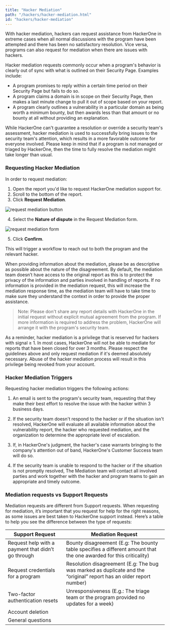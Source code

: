 ```yaml
---
title: "Hacker Mediation"
path: "/hackers/hacker-mediation.html"
id: "hackers/hacker-mediation"
---
```


With hacker mediation, hackers can request assistance from HackerOne in extreme cases when all normal discussions with the program have been attempted and there has been no satisfactory resolution. Vice versa, programs can also request for mediation when there are issues with hackers.

Hacker mediation requests commonly occur when a program's behavior is clearly out of sync with what is outlined on their Security Page. Examples include:
* A program promises to reply within a certain time period on their Security Page but fails to do so.
* A program claims a domain is in scope on their Security Page, then makes a last minute change to pull it out of scope based on your report.
* A program clearly outlines a vulnerability in a particular domain as being worth a minimum bounty, but then awards less than that amount or no bounty at all without providing an explanation.

While HackerOne can't guarantee a resolution or override a security team's assessment, hacker mediation is used to successfully bring issues to the security team's attention, which results in a more favorable outcome for everyone involved. Please keep in  mind that if a program is not managed or triaged by HackerOne, then the time to fully resolve the mediation might take longer than usual.

### Requesting Hacker Mediation
In order to request mediation:
1. Open the report you'd like to request HackerOne mediation support for.
2. Scroll to the bottom of the report.
3. Click **Request Mediation**.

![request mediation button](./images/request-mediation-1.png)

4. Select the **Nature of dispute** in the Request Mediation form.

![request mediation form](./images/request-mediation-2.png)

5. Click **Confirm**.

This will trigger a workflow to reach out to both the program and the relevant hacker.

When providing information about the mediation, please be as descriptive as possible about the nature of the disagreement. By default, the mediation team doesn’t have access to the original report as this is to protect the privacy of the information and parties involved in handling of reports. If no information is provided in the mediation request, this will increase the mediation response time, as the mediation team will have to take time to make sure they understand the context in order to provide the proper assistance.

> Note: Please don't share any report details with HackerOne in the initial request without explicit mutual agreement from the program. If more information is required to address the problem, HackerOne will arrange it with the program's security team.

As a reminder, hacker mediation is a privilege that is reserved for hackers with signal ≥ 1. In most cases, HackerOne will not be able to mediate for reports that have been closed for over 3 months. Please respect the guidelines above and only request mediation if it's deemed absolutely necessary. Abuse of the hacker mediation process will result in this privilege being revoked from your account.

### Hacker Mediation Triggers
Requesting hacker mediation triggers the following actions:
1. An email is sent to the program's security team, requesting that they make their best effort to resolve the issue with the hacker within 3 business days.

2. If the security team doesn't respond to the hacker or if the situation isn't resolved, HackerOne will evaluate all available information about the vulnerability report, the hacker who requested mediation, and the organization to determine the appropriate level of escalation.

3. If, in HackerOne's judgment, the hacker's case warrants bringing to the company's attention out of band, HackerOne's Customer Success team will do so.

4. If the security team is unable to respond to the hacker or if the situation is not promptly resolved, The Mediation team will contact all involved parties and work together with the hacker and program teams to gain an appropriate and timely outcome.

### Mediation requests vs Support Requests
Mediation requests are different from Support requests. When requesting for mediation, it’s important that you request for help for the right reasons, as some issues are best taken to HackerOne support instead.  Here’s a table to help you see the difference between the type of requests:

Support Request | Mediation Request
----------------- | ---------------
Request help with a payment that didn’t go through | Bounty disagreement (E.g: The bounty table specifies a different amount that the one awarded for this criticality)
Request credentials for a program | Resolution disagreement (E.g: The bug was marked as duplicate and the “original” report has an older report number)
Two-factor authentication resets | Unresponsiveness (E.g.: The triage team or the program provided no updates for a week)
Account deletion |
General questions |
